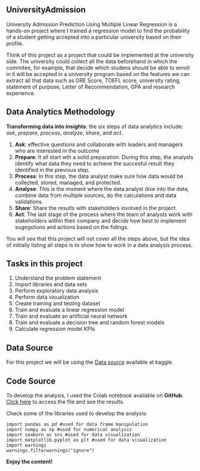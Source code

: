 ## UniversityAdmission
University Admission Prediction Using Multiple Linear Regression is a hands-on project where I trained a regression model to find the probability of a student getting accepted into a particular university based on their profile.

Think of this project as a project that could be implemented at the university side. The university could collect all the data beforehand in which the commitee, for example, that decide which studens should be able to enroll in it will be accepted in a university program based on the features we can extract all that data such as GRE Score, TOEFL score, university rating, statement of purpose, Letter of Recommendation, GPA and research experience. 

## Data Analytics Methodology
**Transforming data into insights**: the six steps of data analytics include: *ask*, *prepare*, *process*, *analyze*, *share*, and *act*. 
1. **Ask**: effective questions and collaborate with leaders and managers who are interested in the outcome
1. **Prepare**: It all start wth a solid preparation. During this step, the analysts identify what data they need to achieve the succesful result they identified in the previous step.
1. **Process**: In this step, the data analyst make sure how data would be collected, stored, managed, and protected.
1. **Analyse**: This is the moment where the data analyst dive into the data, combine data from multiple sources, do the calculations and data validations.
1. **Share**: Share the results with stakeholders involved in the project.
1. **Act**: The last stage of the process where the team of analysts work with stakeholders within their company and decide how best to implement sugegstions and actions based on the fidings. 

You will see that this project will not cover all the steps above, but the idea of initially listing all steps is to show how to work in a data analysis process. 

## Tasks in this project
1. Understand the problem statement
1. Import libraries and data sets
1. Perform exploratory data analysis
1. Perform data visualization
1. Create training and testing dataset
1. Train and evaluate a linear regression model
1. Train and evaluate an artificial neural network
1. Train and evaluate a decision tree and random forest models
1. Calculate regression model KPIs

## Data Source
For this project we will be using the [Data source](https://www.kaggle.com/mohansacharya/graduate-admissions) available at kaggle.

## Code Source
To develop the analysis, I used the Colab notebook available on **GitHub**. [Click here](https://www.kaggle.com/code/leonczarlinski/prediction-using-multiple-linear-regresion/notebook) to access the file and see the results. 

Check some of the libraries used to develop the analysis:

```
import pandas as pd #used for data frame manipulation
import numpy as np #used for numerical analysis
import seaborn as sns #used for data visualization
import matplotlib.pyplot as plt #used for data visualization
import warnings
warnings.filterwarnings("ignore")
```

**Enjoy the content!**

